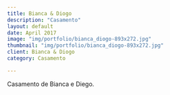 ```yaml
---
title: Bianca & Diogo
description: "Casamento"
layout: default
date: April 2017
image: "img/portfolio/bianca_diogo-893x272.jpg"
thumbnail: "img/portfolio/bianca_diogo-893x272.jpg"
client: Bianca & Diogo
category: Casamento

---
```


Casamento de Bianca e Diego.

